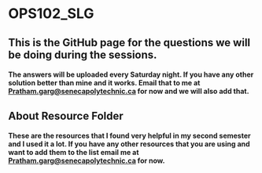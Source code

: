 # OPS102_SLG

## This is the GitHub page for the questions we will be doing during the sessions.
#### The answers will be uploaded every Saturday night. If you have any other solution better than mine and it works. Email that to me at Pratham.garg@senecapolytechnic.ca for now and we will also add that.
## About Resource Folder
#### These are the resources that I found very helpful in my second semester and I used it a lot. If you have any other resources that you are using and want to add them to the list email me at Pratham.garg@senecapolytechnic.ca for now.
